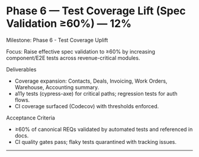 # Phase 6 — Test Coverage Lift (Spec Validation ≥60%) — 12%

Milestone: Phase 6 - Test Coverage Uplift

Focus: Raise effective spec validation to ≥60% by increasing component/E2E tests across revenue-critical modules.

Deliverables
- Coverage expansion: Contacts, Deals, Invoicing, Work Orders, Warehouse, Accounting summary.
- a11y tests (cypress-axe) for critical paths; regression tests for auth flows.
- CI coverage surfaced (Codecov) with thresholds enforced.

Acceptance Criteria
- ≥60% of canonical REQs validated by automated tests and referenced in docs.
- CI quality gates pass; flaky tests quarantined with tracking issues.
- --

